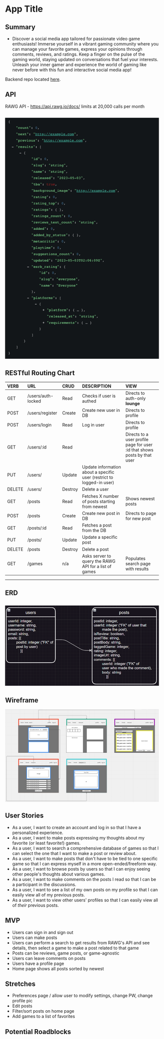# App Title

## Summary 
* Discover a social media app tailored for passionate video game enthusiasts! Immerse yourself in a vibrant gaming community where you can manage your favorite games, express your opinions through comments, reviews, and ratings. Keep a finger on the pulse of the gaming world, staying updated on conversations that fuel your interests. Unleash your inner gamer and experience the world of gaming like never before with this fun and interactive social media app!

Backend repo located [here](https://github.com/jaronw1/project3server).

## API 

RAWG API - https://api.rawg.io/docs/
limits at 20,000 calls per month

![RawgAPI](./public/images/rawr.api.png)
---
## RESTful Routing Chart

| VERB   | URL                | CRUD    | DESCRIPTION                                                           | VIEW                                                                      |
|:------ |:------------------ |:------- |:--------------------------------------------------------------------- |:------------------------------------------------------------------------- |
| GET    | /users/auth-locked | Read    | Checks if user is authed                                              | Directs to auth-only **lounge**                                           |
| POST   | /users/register    | Create  | Create new user in DB                                                 | Directs to profile                                                        |
| POST   | /users/login       | Read    | Log in user                                                           | Directs to profile                                                        |
| GET    | /users/:id         | Read    |                                                                       | Directs to a user profile page for user :id that shows posts by that user |
| PUT    | /users/            | Update  | Update information about a specific user (restrict to logged-in user) |                                                                           |
| DELETE | /users/            | Destroy | Delete a user                                                         |                                                                           |
| GET    | /posts             | Read    | Fetches X number of posts starting from newest                        | Shows newest posts                                                        |
| POST   | /posts             | Create  | Create new post in DB                                                 | Directs to page for new post                                              |
| GET    | /posts/:id         | Read    | Fetches a post from the DB                                            |                                                                           |
| PUT    | /posts/            | Update  | Update a specific post                                                |                                                                           |
| DELETE | /posts             | Destroy | Delete a post                                                         |                                                                           |
| GET    | /games             | n/a     | Asks server to query the RAWG API for a list of games                 | Populates search page with results                                        |                                       |

---
## ERD
![ERD](./public/images/ERD.png)
---
## Wireframe
![Wireframe](./public/images/wireframe.png)

## User Stories 
* As a user, I want to create an account and log in so that I have a personalized experience.
* As a user, I want to make posts expressing my thoughts about my favorite (or least favorite!) games.
* As a user, I want to search a comprehensive database of games so that I can select the one that I want to make a post or review about.
* As a user, I want to make posts that don't have to be tied to one specific game so that I can express myself in a more open-ended/freeform way.
* As a user, I want to browse posts by users so that I can enjoy seeing other people's thoughts about various games.
* As a user, I want to make comments on the posts I read so that I can be a participant in the discussions.
* As a user, I want to see a list of my own posts on my profile so that I can easily view all of my previous posts.
* As a user, I want to view other users' profiles so that I can easily view all of *their* previous posts.

## MVP

* Users can sign in and sign out
* Users can make posts
* Users can perform a search to get results from RAWG's API and see details, then select a game to make a post related to that game
* Posts can be reviews, game posts, or game-agnostic
* Users can leave comments on posts
* Users have a profile page
* Home page shows all posts sorted by newest

## Stretches

* Preferences page / allow user to modify settings, change PW, change profile pic
* Edit posts
* Filter/sort posts on home page
* Add games to a list of favorites

## Potential Roadblocks